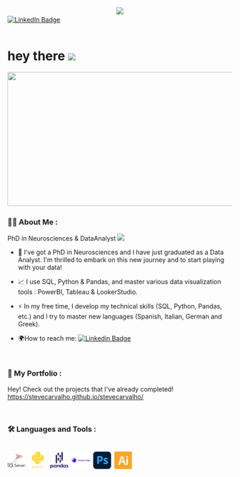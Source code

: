 <div id="header" align="center">
  <img src="https://media.giphy.com/media/XGDJ1ExcBfvzYdBGbi/giphy.gif?cid=790b76113k6hfll3mfbyndwmlzg9qwsiw68fc8a1j82h6thn&ep=v1_stickers_search&rid=giphy.gif&ct=s" width="200"/>
</div>
<div id="badges">
  <a href="https://www.linkedin.com/in/steve-carvalho-89b55a19/">
    <img src="https://img.shields.io/badge/LinkedIn-blue?style=for-the-badge&logo=linkedin&logoColor=white" alt="LinkedIn Badge"/>
  </a>
</div>
<img src="https://komarev.com/ghpvc/?username=stevecarvalho&style=flat-square&color=blue" alt=""/>
<h1>
  hey there
  <img src="https://media.giphy.com/media/hvRJCLFzcasrR4ia7z/giphy.gif" width="30px"/>
</h1>

<div align="center">
  <img src="https://media.giphy.com/media/dWesBcTLavkZuG35MI/giphy.gif" width="600" height="300"/>
</div>


### :man_technologist: About Me :
PhD in Neurosciences & DataAnalyst <img src="https://media.giphy.com/media/v1.Y2lkPTc5MGI3NjExMm54ZzdkM2N5cm9tZTR3M280eDl1YXVwMzJ2bjByaTRidHBxMHl6dSZlcD12MV9pbnRlcm5hbF9naWZfYnlfaWQmY3Q9cw/5ndklThG9vUUdTmgMn/giphy.gif" width="30">

- :telescope: I’ve got a PhD in Neurosciences and I have just graduated as a Data Analyst. I'm thrilled to embark on this new journey and to start playing with your data!

- :chart_with_upwards_trend: I use SQL, Python & Pandas, and master various data visualization tools : PowerBI, Tableau & LookerStudio.

- :zap: In my free time, I develop my technical skills (SQL, Python, Pandas, etc.) and I try to master new languages (Spanish, Italian, German and Greek).

- :earth_africa:How to reach me: [![Linkedin Badge](https://img.shields.io/badge/-LinkedIn-blue?style=flat&logo=Linkedin&logoColor=white)](https://www.linkedin.com/in/steve-carvalho-89b55a19/)

  
<br>

### :test_tube: My Portfolio :
Hey! Check out the projects that I've already completed! https://stevecarvalho.github.io/stevecarvalho/

<br>

### :hammer_and_wrench: Languages and Tools :
<br>
<div>
  <img src="https://github.com/devicons/devicon/blob/master/icons/microsoftsqlserver/microsoftsqlserver-original-wordmark.svg" title="Java" alt="Java" width="40" height="40"/>&nbsp;
  <img src="https://github.com/devicons/devicon/blob/master/icons/python/python-plain-wordmark.svg" title="React" alt="React" width="40" height="40"/>&nbsp;
  <img src="https://github.com/devicons/devicon/blob/master/icons/pandas/pandas-original-wordmark.svg" title="Spring" alt="Spring" width="40" height="40"/>&nbsp;
  <img src="https://github.com/devicons/devicon/blob/master/icons/insomnia/insomnia-plain-wordmark.svg" title="React" alt="React" width="40" height="40"/>&nbsp;
  <img src="https://github.com/devicons/devicon/blob/master/icons/photoshop/photoshop-original.svg" title="Spring" alt="Spring" width="40" height="40"/>&nbsp;
  <img src="https://github.com/devicons/devicon/blob/master/icons/illustrator/illustrator-plain.svg" title="Java" alt="Java" width="40" height="40"/>&nbsp;
</div>
